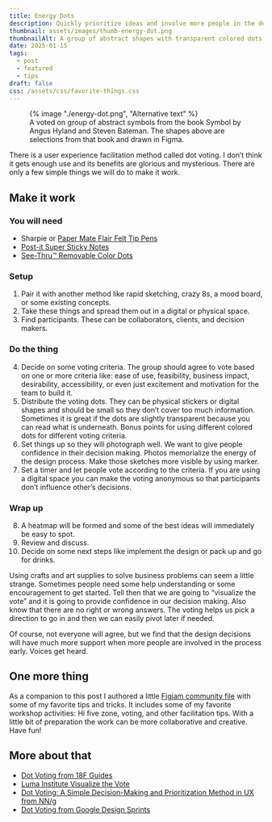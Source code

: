 ```yaml
---
title: Energy Dots
description: Quickly prioritize ideas and involve more people in the design process early
thumbnail: assets/images/thumb-energy-dot.png
thumbnailAlt: A group of abstract shapes with transparent colored dots on top 
date: 2025-01-15
tags:
  - post
  - featured
  - tips
draft: false
css: /assets/css/favorite-things.css
---
```

<figure class="sketch">
  {% image "./energy-dot.png", "Alternative text" %}
<figcaption>A voted on group of abstract symbols from the book Symbol by Angus Hyland and Steven Bateman. The shapes above are selections from that book and drawn in Figma.</figcaption>
</figure>

There is a user experience facilitation method called dot voting. I don’t think it gets enough use and its benefits are glorious and mysterious. There are only a few simple things we will do to make it work.

## Make it work

### You will need

- Sharpie or [Paper Mate Flair Felt Tip Pens](https://www.papermate.com/pens/felt-tip-pens/paper-mate-flair-felt-tip-pens-medium-point-0.7mm/SAP_8430152.html)
- [Post-it Super Sticky Notes](https://www.officedepot.com/a/products/336977/Post-it-Notes-Super-Sticky-Notes/#Reviews)
- [See-Thru™ Removable Color Dots](https://www.officedepot.com/a/products/760227/Office-Depot-Brand-See-Thru-Removable/?region_id=005910&gQT=1#Reviews)

### Setup

1. Pair it with another method like rapid sketching, crazy 8s, a mood board, or some existing concepts.
2. Take these things and spread them out in a digital or physical space.
3. Find participants. These can be collaborators, clients, and decision makers. 

### Do the thing

4. Decide on some voting criteria. The group should agree to vote based on one or more criteria like: ease of use, feasibility, business impact, desirability, accessibility, or even just excitement and motivation for the team to build it.
5. Distribute the voting dots. They can be physical stickers or digital shapes and should be small so they don’t cover too much information. Sometimes it is great if the dots are slightly transparent because you can read what is underneath. Bonus points for using different colored dots for different voting criteria.
6. Set things up so they will photograph well. We want to give people confidence in their decision making. Photos memorialize the energy of the design process. Make those sketches more visible by using marker. 
7. Set a timer and let people vote according to the criteria. If you are using a digital space you can make the voting anonymous so that participants don’t influence other’s decisions. 

### Wrap up

8. A heatmap will be formed and some of the best ideas will immediately be easy to spot. 
9. Review and discuss.
10. Decide on some next steps like implement the design or pack up and go for drinks.

Using crafts and art supplies to solve business problems can seem a little strange. Sometimes people need some help understanding or some encouragement to get started. Tell then that we are going to “visualize the vote” and it is going to provide confidence in our decision making. Also know that there are no right or wrong answers. The voting helps us pick a direction to go in and then we can easily pivot later if needed. 

Of course, not everyone will agree, but we find that the design decisions will have much more support when more people are involved in the process early. Voices get heard. 

## One more thing

As a companion to this post I authored a little [Figjam community file](https://www.figma.com/community/file/1467983698718385979/energy-dots) with some of my favorite tips and tricks. It includes some of my favorite workshop activities: Hi five zone, voting, and other facilitation tips. With a little bit of preparation the work can be more collaborative and creative.  Have fun!

## More about that 
- [Dot Voting from 18F Guides](https://guides.18f.gov/methods/discover/dot-voting/)
- [Luma Institute Visualize the Vote](https://www.luma-institute.com/visualize-the-vote/)
- [Dot Voting: A Simple Decision-Making and Prioritization Method in UX from NN/g](https://www.nngroup.com/articles/dot-voting/)
- [Dot Voting from Google Design Sprints](https://designsprintkit.withgoogle.com/methodology/phase4-decide/dot-vote)

 

